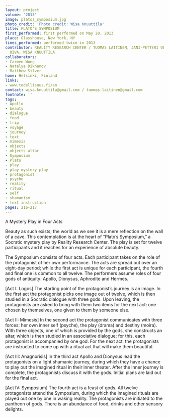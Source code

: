```yaml
---
layout: project
volume: '2013'
image: platos_symposium.jpg
photo_credit: 'Photo credit: Wisa Knuuttila'
title: PLATO’S SYMPOSIUM
first_performed: first performed on May 20, 2013
place: Glasshouse, New York, NY
times_performed: performed twice in 2013
contributor: REALITY RESEARCH CENTER / TUOMAS LAITINEN, JANI-PETTERI OLKKONEN, MARIA
  OIVA, WISA KNUUTTILA
collaborators:
- Carmen Wong
- Natalya Dikhanov
- Matthew Silver
home: Helsinki, Finland
links:
- www.todellisuus.fi/en
contact: wisa.knuuttila@gmail.com / tuomas.laitinen@gmail.com
footnote: ''
tags:
- Apollo
- beauty
- dialogue
- food
- trip
- voyage
- journey
- text
- mimesis
- objects
- objects altar
- Symposium
- Plato
- play
- play mystery play
- protagonist
- psyche
- reality
- ritual
- self
- shamanism
- text instruction
pages: 216-217
---
```


A Mystery Play in Four Acts

Beauty as such exists; the world as we see it is a mere reflection on the wall of a cave. This contemplation is at the heart of “Plato’s Symposium,” a Socratic mystery play by Reality Research Center. The play is set for twelve participants and it reaches for an experience of absolute beauty.

The Symposium consists of four acts. Each participant takes on the role of the protagonist of her own performance. The acts are spread out over an eight-day period; while the first act is unique for each participant, the fourth and final one is common to all twelve. The performers assume roles of four gods of antiquity: Apollo, Dionysus, Aphrodite and Hermes.

[Act I: Logos] The starting point of the protagonist’s journey is an image. In the first act the protagonist picks one image out of twelve, which is then studied in a Socratic dialogue with three gods. Upon leaving, the protagonists are asked to bring with them two items for the next act: one chosen by themselves, one given to them by someone else.

[Act II: Mimesis] In the second act the protagonist communicates with three forces: her own inner self (psyche), the play (drama) and destiny (moira). With three objects, one of which is provided by the gods, she constructs an altar, which is then studied in an associative dialogue; for this, each protagonist is accompanied by one god. For the next act, the protagonists are instructed to come up with a ritual act that will make them beautiful.

[Act III: Anagnorisis] In the third act Apollo and Dionysus lead the protagonists on a light shamanic journey, during which they have a chance to play out the imagined ritual in their inner theater. After the inner journey is complete, the protagonists discuss it with the gods. Initial plans are laid out for the final act.

[Act IV: Symposium] The fourth act is a feast of gods. All twelve protagonists attend the Symposium, during which the imagined rituals are played out one by one in waking reality. The protagonists are initiated to the pantheon of gods. There is an abundance of food, drinks and other sensory delights.
